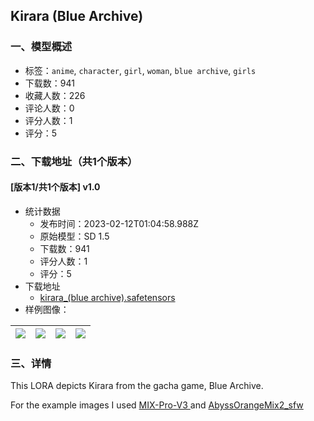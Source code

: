 ## Kirara (Blue Archive)
### 一、模型概述

- 标签：`anime`, `character`, `girl`, `woman`, `blue archive`, `girls`
- 下载数：941
- 收藏人数：226
- 评论人数：0
- 评分人数：1
- 评分：5

### 二、下载地址（共1个版本）

#### [版本1/共1个版本] v1.0

- 统计数据
  - 发布时间：2023-02-12T01:04:58.988Z
  - 原始模型：SD 1.5
  - 下载数：941
  - 评分人数：1
  - 评分：5
- 下载地址
  - [kirara_(blue archive).safetensors](https://civitai.com/api/download/models/9585)
- 样例图像：

| <img src="https://image.civitai.com/xG1nkqKTMzGDvpLrqFT7WA/e29c5ef2-1a9a-4804-cbc3-ed7c1f8f1600/width=450/92621.jpeg" /> | <img src="https://image.civitai.com/xG1nkqKTMzGDvpLrqFT7WA/cc0dcc6d-ec17-463a-fbd5-4a6fdfa3d500/width=450/92626.jpeg" /> | <img src="https://image.civitai.com/xG1nkqKTMzGDvpLrqFT7WA/62659aeb-d3d8-4d6f-7b29-58744ff3e200/width=450/92625.jpeg" /> | <img src="https://image.civitai.com/xG1nkqKTMzGDvpLrqFT7WA/07cca80b-d82f-4b40-f00e-9f56fbb40000/width=450/92624.jpeg" /> |
| ---- | ---- | ---- | ---- |


### 三、详情
<p>This LORA depicts Kirara from the gacha game, Blue Archive.</p><p>For the example images I used <a rel="ugc" href="https://civitai.com/models/7241/mix-pro-v3a=">MIX-Pro-V3 </a>and <a rel="ugc" href="https://huggingface.co/WarriorMama777/OrangeMixs">AbyssOrangeMix2_sfw</a></p>